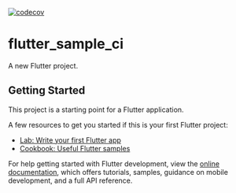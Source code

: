 [![codecov](https://codecov.io/gh/susatthi/flutter-sample-ci/branch/main/graph/badge.svg?token=V1LG8THEZ5)](https://codecov.io/gh/susatthi/flutter-sample-ci)

# flutter_sample_ci

A new Flutter project.

## Getting Started

This project is a starting point for a Flutter application.

A few resources to get you started if this is your first Flutter project:

- [Lab: Write your first Flutter app](https://docs.flutter.dev/get-started/codelab)
- [Cookbook: Useful Flutter samples](https://docs.flutter.dev/cookbook)

For help getting started with Flutter development, view the
[online documentation](https://docs.flutter.dev/), which offers tutorials,
samples, guidance on mobile development, and a full API reference.
